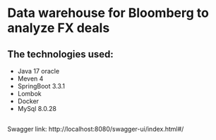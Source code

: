 # Data warehouse for Bloomberg to analyze FX deals
## The technologies used:
- Java 17 oracle
- Meven 4
- SpringBoot 3.3.1
- Lombok
- Docker
- MySql 8.0.28
##
Swagger link: http://localhost:8080/swagger-ui/index.html#/

